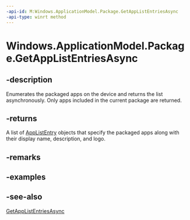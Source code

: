 ```yaml
---
-api-id: M:Windows.ApplicationModel.Package.GetAppListEntriesAsync
-api-type: winrt method
---
```


<!-- Method syntax
public Windows.Foundation.IAsyncOperation<Windows.Foundation.Collections.IVectorView<Windows.ApplicationModel.Core.AppListEntry>> GetAppListEntriesAsync()
-->

# Windows.ApplicationModel.Package.GetAppListEntriesAsync

## -description

Enumerates the packaged apps on the device and returns the list asynchronously. Only apps included in the current package are returned.

## -returns

A list of [AppListEntry](../windows.applicationmodel.core/applistentry.md) objects that specify the packaged apps along with their display name, description, and logo.

## -remarks

## -examples

## -see-also

[GetAppListEntriesAsync](package_getapplistentries_1077704969.md)